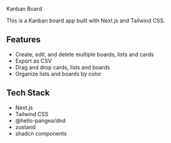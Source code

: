 Kanban Board

This is a Kanban board app built with Next.js and Tailwind CSS.

## Features

- Create, edit, and delete multiple boards, lists and cards
- Export as CSV
- Drag and drop cards, lists and boards
- Organize lists and boards by color

## Tech Stack

- Next.js
- Tailwind CSS
- @hello-pangea/dnd
- zustand
- shadcn components
